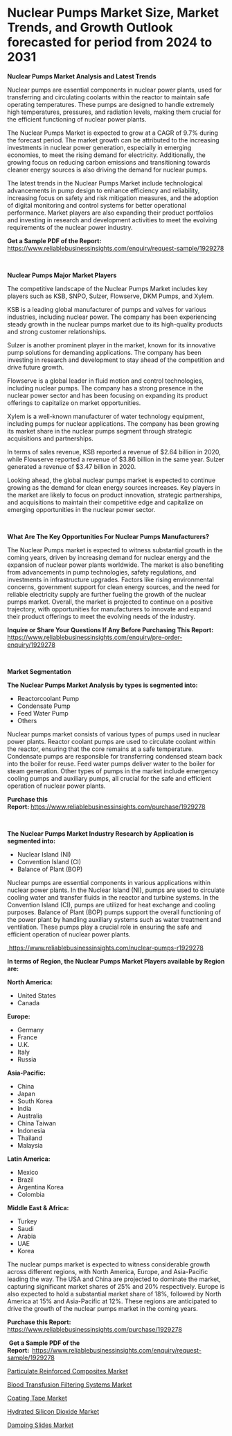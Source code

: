 <p><h1>Nuclear Pumps Market Size, Market Trends, and Growth Outlook forecasted for period from 2024 to 2031</h1></p><p><strong>Nuclear Pumps Market Analysis and Latest Trends</strong></p>
<p><p>Nuclear pumps are essential components in nuclear power plants, used for transferring and circulating coolants within the reactor to maintain safe operating temperatures. These pumps are designed to handle extremely high temperatures, pressures, and radiation levels, making them crucial for the efficient functioning of nuclear power plants.</p><p>The Nuclear Pumps Market is expected to grow at a CAGR of 9.7% during the forecast period. The market growth can be attributed to the increasing investments in nuclear power generation, especially in emerging economies, to meet the rising demand for electricity. Additionally, the growing focus on reducing carbon emissions and transitioning towards cleaner energy sources is also driving the demand for nuclear pumps.</p><p>The latest trends in the Nuclear Pumps Market include technological advancements in pump design to enhance efficiency and reliability, increasing focus on safety and risk mitigation measures, and the adoption of digital monitoring and control systems for better operational performance. Market players are also expanding their product portfolios and investing in research and development activities to meet the evolving requirements of the nuclear power industry.</p></p>
<p><strong>Get a Sample PDF of the Report:&nbsp;</strong> <a href="https://www.reliablebusinessinsights.com/enquiry/request-sample/1929278">https://www.reliablebusinessinsights.com/enquiry/request-sample/1929278</a></p>
<p>&nbsp;</p>
<p><strong>Nuclear Pumps Major Market Players</strong></p>
<p><p>The competitive landscape of the Nuclear Pumps Market includes key players such as KSB, SNPO, Sulzer, Flowserve, DKM Pumps, and Xylem. </p><p>KSB is a leading global manufacturer of pumps and valves for various industries, including nuclear power. The company has been experiencing steady growth in the nuclear pumps market due to its high-quality products and strong customer relationships.</p><p>Sulzer is another prominent player in the market, known for its innovative pump solutions for demanding applications. The company has been investing in research and development to stay ahead of the competition and drive future growth.</p><p>Flowserve is a global leader in fluid motion and control technologies, including nuclear pumps. The company has a strong presence in the nuclear power sector and has been focusing on expanding its product offerings to capitalize on market opportunities.</p><p>Xylem is a well-known manufacturer of water technology equipment, including pumps for nuclear applications. The company has been growing its market share in the nuclear pumps segment through strategic acquisitions and partnerships.</p><p>In terms of sales revenue, KSB reported a revenue of $2.64 billion in 2020, while Flowserve reported a revenue of $3.86 billion in the same year. Sulzer generated a revenue of $3.47 billion in 2020.</p><p>Looking ahead, the global nuclear pumps market is expected to continue growing as the demand for clean energy sources increases. Key players in the market are likely to focus on product innovation, strategic partnerships, and acquisitions to maintain their competitive edge and capitalize on emerging opportunities in the nuclear power sector.</p></p>
<p>&nbsp;</p>
<p><strong>What Are The Key Opportunities For Nuclear Pumps Manufacturers?</strong></p>
<p><p>The Nuclear Pumps market is expected to witness substantial growth in the coming years, driven by increasing demand for nuclear energy and the expansion of nuclear power plants worldwide. The market is also benefiting from advancements in pump technologies, safety regulations, and investments in infrastructure upgrades. Factors like rising environmental concerns, government support for clean energy sources, and the need for reliable electricity supply are further fueling the growth of the nuclear pumps market. Overall, the market is projected to continue on a positive trajectory, with opportunities for manufacturers to innovate and expand their product offerings to meet the evolving needs of the industry.</p></p>
<p><strong>Inquire or Share Your Questions If Any Before Purchasing This Report:</strong> <a href="https://www.reliablebusinessinsights.com/enquiry/pre-order-enquiry/1929278">https://www.reliablebusinessinsights.com/enquiry/pre-order-enquiry/1929278</a></p>
<p>&nbsp;</p>
<p><strong>Market Segmentation</strong></p>
<p><strong>The Nuclear Pumps Market Analysis by types is segmented into:</strong></p>
<p><ul><li>Reactorcoolant Pump</li><li>Condensate Pump</li><li>Feed Water Pump</li><li>Others</li></ul></p>
<p><p>Nuclear pumps market consists of various types of pumps used in nuclear power plants. Reactor coolant pumps are used to circulate coolant within the reactor, ensuring that the core remains at a safe temperature. Condensate pumps are responsible for transferring condensed steam back into the boiler for reuse. Feed water pumps deliver water to the boiler for steam generation. Other types of pumps in the market include emergency cooling pumps and auxiliary pumps, all crucial for the safe and efficient operation of nuclear power plants.</p></p>
<p><strong>Purchase this Report:&nbsp;</strong><a href="https://www.reliablebusinessinsights.com/purchase/1929278">https://www.reliablebusinessinsights.com/purchase/1929278</a></p>
<p>&nbsp;</p>
<p><strong>The Nuclear Pumps Market Industry Research by Application is segmented into:</strong></p>
<p><ul><li>Nuclear Island (NI)</li><li>Convention Island (CI)</li><li>Balance of Plant (BOP)</li></ul></p>
<p><p>Nuclear pumps are essential components in various applications within nuclear power plants. In the Nuclear Island (NI), pumps are used to circulate cooling water and transfer fluids in the reactor and turbine systems. In the Convention Island (CI), pumps are utilized for heat exchange and cooling purposes. Balance of Plant (BOP) pumps support the overall functioning of the power plant by handling auxiliary systems such as water treatment and ventilation. These pumps play a crucial role in ensuring the safe and efficient operation of nuclear power plants.</p></p>
<p><a href="https://www.reliablebusinessinsights.com/nuclear-pumps-r1929278">&nbsp;https://www.reliablebusinessinsights.com/nuclear-pumps-r1929278</a></p>
<p><strong>In terms of Region, the Nuclear Pumps Market Players available by Region are:</strong></p>
<p>
    <p> <strong> North America: </strong>
        <ul>
            <li>United States</li>
            <li>Canada</li>
        </ul>
        </p> 
    <p> <strong> Europe: </strong>
        <ul>
            <li>Germany</li>
            <li>France</li>
            <li>U.K.</li>
            <li>Italy</li>
            <li>Russia</li>
        </ul>
        </p> 
    <p> <strong> Asia-Pacific: </strong>
        <ul>
            <li>China</li>
            <li>Japan</li>
            <li>South Korea</li>
            <li>India</li>
            <li>Australia</li>
            <li>China Taiwan</li>
            <li>Indonesia</li>
            <li>Thailand</li>
            <li>Malaysia</li>
        </ul>
        </p> 
    <p> <strong> Latin America: </strong>
        <ul>
            <li>Mexico</li>
            <li>Brazil</li>
            <li>Argentina Korea</li>
            <li>Colombia</li>
        </ul>
        </p> 
    <p> <strong> Middle East & Africa: </strong>
        <ul>
            <li>Turkey</li>
            <li>Saudi</li>
            <li>Arabia</li>
            <li>UAE</li>
            <li>Korea</li>
        </ul>
    </p>
    </p>
<p><p>The nuclear pumps market is expected to witness considerable growth across different regions, with North America, Europe, and Asia-Pacific leading the way. The USA and China are projected to dominate the market, capturing significant market shares of 25% and 20% respectively. Europe is also expected to hold a substantial market share of 18%, followed by North America at 15% and Asia-Pacific at 12%. These regions are anticipated to drive the growth of the nuclear pumps market in the coming years.</p></p>
<p><strong>Purchase this Report: </strong><a href="https://www.reliablebusinessinsights.com/purchase/1929278">https://www.reliablebusinessinsights.com/purchase/1929278</a></p>
<p>&nbsp;<strong>Get a Sample PDF of the Report:&nbsp;&nbsp;</strong><a href="https://www.reliablebusinessinsights.com/enquiry/request-sample/1929278">https://www.reliablebusinessinsights.com/enquiry/request-sample/1929278</a></p>
<p><strong></strong></p>
<p><p><a href="https://www.linkedin.com/pulse/particulate-reinforced-composites-market-segmentation-geographical-tytxf">Particulate Reinforced Composites Market</a></p><p><a href="https://github.com/nlnlwane1/Market-Research-Report-List-1/blob/main/blood-transfusion-filtering-systems-market.md">Blood Transfusion Filtering Systems Market</a></p><p><a href="https://www.linkedin.com/pulse/coating-tape-market-size-growing-cagr-7-report-covers-analysis-tcxrf">Coating Tape Market</a></p><p><a href="https://medium.com/@ralphyoung1949/hydrated-silicon-dioxide-market-a-global-and-regional-analysis-focus-on-end-user-product-and-abd38d44ffa9">Hydrated Silicon Dioxide Market</a></p><p><a href="https://github.com/JosephMorgnmelgfbX/Market-Research-Report-List-1/blob/main/damping-slides-market.md">Damping Slides Market</a></p></p>